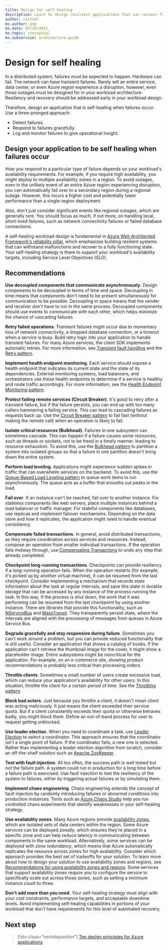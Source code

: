 ```yaml
---
title: Design for self healing
description: Learn to design resilient applications that can recover from failures without manual intervention through self-healing.
author: ckittel
ms.author: pnp
ms.date: 07/28/2025
ms.topic: conceptual
ms.subservice: architecture-guide
---
```


# Design for self healing

In a distributed system, failures must be expected to happen. Hardware can fail. The network can have transient failures. Rarely will an entire service, data center, or even Azure region experience a disruption, however, even those outages must be designed for in your workload architecture. Resiliency and recovery should be addressed early in your workload design.

Therefore, design an application that is self-healing when failures occur. Use a three-pronged approach:

- Detect failures.
- Respond to failures gracefully.
- Log and monitor failures to give operational insight.

## Design your application to be self healing when failures occur

How you respond to a particular type of failure depends on your workload's availability requirements. For example, if you require high availability, you might deploy to multiple availability zones in a region. To avoid outages, even in the unlikely event of an entire Azure region experiencing disruption, you can automatically fail over to a secondary region during a regional outage. However, this incurs a higher cost and potentially lower performance than a single-region deployment.

Also, don't just consider significant events like regional outages, which are generally rare. You should focus as much, if not more, on handling local, short-lived failures, such as network connectivity failures or failed database connections.

A self-healing workload design is fundamental in [Azure Well-Architected Framework's reliability pillar](/azure/well-architected/reliability/principles), which emphasizes building resilient systems that can withstand malfunctions and recover to a fully functioning state. Your self-healing strategy is there to support your workload's availability targets, including Service Level Objectives (SLO).

## Recommendations

**Use decoupled components that communicate asynchronously**. Design components to be decoupled in terms of time and space. Decoupling in time means that components don't need to be present simultaneously for communication to be possible. Decoupling in space means that the sender and receiver don't have to run in the same process. Decoupled components should use events to communicate with each other, which helps minimize the chance of cascading failures.

**Retry failed operations**. Transient failures might occur due to momentary loss of network connectivity, a dropped database connection, or a timeout when a service is busy. Build retry logic into your application to handle transient failures. For many Azure services, the client SDK implements automatic retries. For more information, see [Transient fault handling](../../best-practices/transient-faults.md) and the [Retry pattern](../../patterns/retry.yml).

**Implement health endpoint monitoring**. Each service should expose a health endpoint that indicates its current state and the state of its dependencies. External monitoring systems, load balancers, and orchestrators use these health endpoints to determine if a service is healthy and route traffic accordingly. For more information, see the [Health Endpoint Monitoring pattern](../../patterns/health-endpoint-monitoring.yml).

**Protect failing remote services (Circuit Breaker)**. It's good to retry after a transient failure, but if the failure persists, you can end up with too many callers hammering a failing service. This can lead to cascading failures as requests back up. Use the [Circuit Breaker pattern](../../patterns/circuit-breaker.md) to fail fast (without making the remote call) when an operation is likely to fail.

**Isolate critical resources (Bulkhead)**. Failures in one subsystem can sometimes cascade. This can happen if a failure causes some resources, such as threads or sockets, not to be freed in a timely manner, leading to resource exhaustion. To avoid this, use the [Bulkhead pattern](../../patterns/bulkhead.yml) to partition a system into isolated groups so that a failure in one partition doesn't bring down the entire system.

**Perform load leveling**. Applications might experience sudden spikes in traffic that can overwhelm services on the backend. To avoid this, use the [Queue-Based Load Leveling pattern](../../patterns/queue-based-load-leveling.yml) to queue work items to run asynchronously. The queue acts as a buffer that smooths out peaks in the load.

**Fail over**. If an instance can't be reached, fail over to another instance. For stateless components like web servers, place multiple instances behind a load balancer or traffic manager. For stateful components like databases, use replicas and implement failover mechanisms. Depending on the data store and how it replicates, the application might need to handle eventual consistency.

**Compensate failed transactions**. In general, avoid distributed transactions, as they require coordination across services and resources. Instead, compose an operation from smaller individual transactions. If the operation fails midway through, use [Compensating Transactions](../../patterns/compensating-transaction.yml) to undo any step that already completed.

**Checkpoint long-running transactions**. Checkpoints can provide resiliency if a long-running operation fails. When the operation restarts (for example, it's picked up by another virtual machine), it can be resumed from the last checkpoint. Consider implementing a mechanism that records state information about the task at regular intervals, and save this state in durable storage that can be accessed by any instance of the process running the task. In this way, if the process is shut down, the work that it was performing can be resumed from the last checkpoint by using another instance. There are libraries that provide this functionality, such as [NServiceBus](https://docs.particular.net/nservicebus/sagas/) and [MassTransit](https://masstransit.io/documentation/patterns/saga). They transparently persist state, where the intervals are aligned with the processing of messages from queues in Azure Service Bus.

**Degrade gracefully and stay responsive during failure**. Sometimes you can't work around a problem, but you can provide reduced functionality that is still useful. Consider an application that shows a catalog of books. If the application can't retrieve the thumbnail image for the cover, it might show a placeholder image. Entire subsystems might be noncritical for the application. For example, on an e-commerce site, showing product recommendations is probably less critical than processing orders.

**Throttle clients**. Sometimes a small number of users create excessive load, which can reduce your application's availability for other users. In this situation, throttle the client for a certain period of time. See the [Throttling pattern](../../patterns/throttling.yml).

**Block bad actors**. Just because you throttle a client, it doesn't mean client was acting maliciously. It just means the client exceeded their service quota. But if a client consistently exceeds their quota or otherwise behaves badly, you might block them. Define an out-of-band process for user to request getting unblocked.

**Use leader election**. When you need to coordinate a task, use [Leader Election](../../patterns/leader-election.yml) to select a coordinator. This approach ensures that the coordinator isn't a single point of failure. If the coordinator fails, a new one is selected. Rather than implementing a leader election algorithm from scratch, consider an off-the-shelf solution such as [Apache ZooKeeper](https://zookeeper.apache.org/).

**Test with fault injection**. All too often, the success path is well tested but not the failure path. A system could run in production for a long time before a failure path is exercised. Use fault injection to test the resiliency of the system to failures, either by triggering actual failures or by simulating them.

**Implement chaos engineering**. Chaos engineering extends the concept of fault injection by randomly introducing failures or abnormal conditions into production instances. Tools such as [Azure Chaos Studio](/azure/chaos-studio/) help you run controlled chaos experiments that identify weaknesses in your self-healing strategy.

**Use availability zones**. Many Azure regions provide [availability zones](/azure/reliability/availability-zones-overview), which are isolated sets of data centers within the region. Some Azure services can be deployed *zonally*, which ensures they're placed in a specific zone and can help reduce latency in communicating between components in the same workload. Alternatively, some services can be deployed with *zone redundancy*, which means that Azure automatically replicates the resource across zones for high availability. Consider which approach provides the best set of tradeoffs for your solution. To learn more about how to design your solution to use availability zones and regions, see [Recommendations for using availability zones and regions](/azure/well-architected/reliability/regions-availability-zones). Some services that support availability zones require you to configure the service to specifically scale out across those zones, such as setting a minimum instance count to three.

**Don't add more than you need.** Your self-healing strategy must align with your cost constraints, performance targets, and acceptable downtime levels. Avoid implementing self-healing capabilities in portions of your workload that don't have requirements for this level of automated recovery.

## Next step

> [!div class="nextstepaction"]
> [Ten design principles for Azure applications](index.md)
